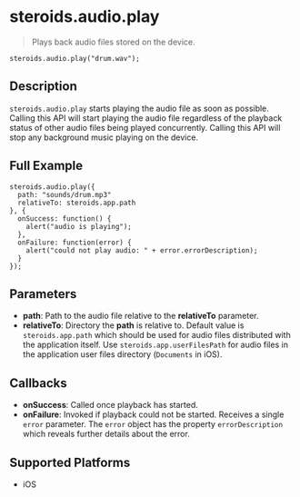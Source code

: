 steroids.audio.play
=================

> Plays back audio files stored on the device.

    steroids.audio.play("drum.wav");

Description
-----------

`steroids.audio.play` starts playing the audio file as soon as possible.
Calling this API will start playing the audio file regardless of the playback status of other audio files being played concurrently.
Calling this API will stop any background music playing on the device.

Full Example
------------

    steroids.audio.play({
      path: "sounds/drum.mp3"
      relativeTo: steroids.app.path
    }, {
      onSuccess: function() {
        alert("audio is playing");
      },
      onFailure: function(error) {
        alert("could not play audio: " + error.errorDescription);
      }
    });

Parameters
----------

- __path__: Path to the audio file relative to the __relativeTo__ parameter.
- __relativeTo__: Directory the __path__ is relative to. Default value is `steroids.app.path` which should be used for audio files distributed with the application itself. Use `steroids.app.userFilesPath` for audio files in the application user files directory (`Documents` in iOS).

Callbacks
---------

- __onSuccess__: Called once playback has started.
- __onFailure__: Invoked if playback could not be started. Receives a single `error` parameter. The `error` object has the property `errorDescription` which reveals further details about the error.

Supported Platforms
-------------------

- iOS
